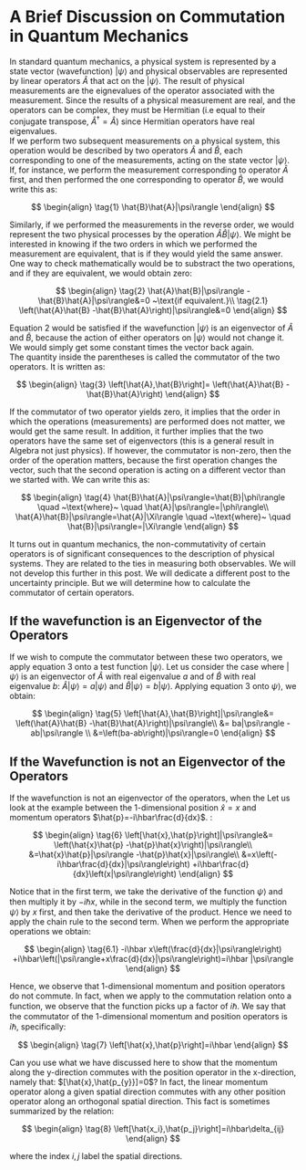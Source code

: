 # A Brief Discussion on Commutation in Quantum Mechanics
In standard quantum mechanics, a physical system is represented by a state vector (wavefunction) $|\psi\rangle$ and physical observables are represented by linear operators $\hat{A}$ that act on the $|\psi\rangle$. The result of physical measurements are the eignevalues of the operator associated with the measurement. Since the results of a physical measurement are real, and the operators can be complex, they must be Hermitian (i.e equal to their conjugate transpose, $\hat{A}^{\dagger}=\hat{A}$) since Hermitian operators have real eigenvalues.  
If we perform two subsequent measurements on a physical system, this operation would be described by two operators $\hat{A}$ and $\hat{B}$, each corresponding to one of the measurements, acting on the state vector $|\psi\rangle$. If, for instance, we perform the measurement corresponding to operator $\hat{A}$ first, and then performed the one corresponding to operator $\hat{B}$, we would write this as:

$$
\begin{align}
\tag{1}
\hat{B}\hat{A}|\psi\rangle
\end{align}
$$

Similarly, if we performed the measurements in the reverse order, we would represent the two physical processes by the operation $\hat{A}\hat{B}|\psi\rangle$. We might be interested in knowing if the two orders in which we performed the measurement are equivalent, that is if they would yield the same answer. 
One way to check mathematically would be to substract the two operations, and if they are equivalent, we would obtain zero:

$$
\begin{align}
  \tag{2}
    \hat{A}\hat{B}|\psi\rangle -\hat{B}\hat{A}|\psi\rangle&=0 ~\text{if equivalent.}\\
  \tag{2.1}
    \left(\hat{A}\hat{B} -\hat{B}\hat{A}\right)|\psi\rangle&=0 
\end{align}
$$

Equation 2 would be satisfied if the wavefunction $|\psi\rangle$ is an eigenvector of $\hat{A}$ and $\hat{B}$, because the action of either operators on $|\psi\rangle$ would not change it. We would simply get some constant times the vector back again.  
The quantity inside the parentheses is called the commutator of the two operators. It is written as:

$$
\begin{align}
\tag{3}
\left[\hat{A},\hat{B}\right]= \left(\hat{A}\hat{B} -\hat{B}\hat{A}\right)
\end{align}
$$

If the commutator of two operator yields zero, it implies that the order in which the operations (measurements) are performed does not matter, we would get the same result. In addition, it further implies that the two operators have the same set of eigenvectors (this is a general result in Algebra not just physics). 
If however, the commutator is non-zero, then the order of the operation matters, because the first operation changes the vector, such that the second operation is acting on a different vector than we started with. We can write this as:

$$
\begin{align}
\tag{4}
\hat{B}\hat{A}|\psi\rangle=\hat{B}|\phi\rangle \quad ~\text{where}~ \quad \hat{A}|\psi\rangle=|\phi\rangle\\
\hat{A}\hat{B}|\psi\rangle=\hat{A}|\Xi\rangle \quad ~\text{where}~ \quad \hat{B}|\psi\rangle=|\Xi\rangle
\end{align}
$$

It turns out in quantum mechanics, the non-commutativity of certain operators is of significant consequences to the description of physical systems. They are related to the ties in measuring both observables. We will not develop this further in this post. We will dedicate a different post to the uncertainty principle. But we will determine how to calculate the commutator of certain operators.

## If the wavefunction is an Eigenvector of the Operators
If we wish to compute the commutator between these two operators, we apply equation 3 onto a test function $|\psi\rangle$. Let us consider the case where $|\psi\rangle$ is an eigenvector of $\hat{A}$ with real eigenvalue $a$ and of $\hat{B}$ with real eigenvalue $b$: $\hat{A}|\psi\rangle=a|\psi\rangle$ and $\hat{B}|\psi\rangle=b|\psi\rangle$. Applying equation 3 onto $\psi\rangle$, we obtain:

$$
\begin{align}
\tag{5}
\left[\hat{A},\hat{B}\right]|\psi\rangle&= \left(\hat{A}\hat{B} -\hat{B}\hat{A}\right)|\psi\rangle\\
&= ba|\psi\rangle -ab|\psi\rangle \\
&=\left(ba-ab\right)|\psi\rangle=0
\end{align}
$$ 

## If the Wavefunction is not an Eigenvector of the Operators
If the wavefunction is not an eigenvector of the operators, when the Let us look at the example between the 1-dimensional position $\hat{x}=x$ and momentum operators $\hat{p}=-i\hbar\frac{d}{dx}$. :

$$
\begin{align}
\tag{6}
\left[\hat{x},\hat{p}\right]|\psi\rangle&= \left(\hat{x}\hat{p} -\hat{p}\hat{x}\right)|\psi\rangle\\
&=\hat{x}\hat{p}|\psi\rangle -\hat{p}\hat{x}|\psi\rangle\\
&=x\left(-i\hbar\frac{d}{dx}|\psi\rangle\right) +i\hbar\frac{d}{dx}\left(x|\psi\rangle\right)
\end{align}
$$

Notice that in the first term, we take the derivative of the function $\psi\rangle$ and then multiply it by $-i\hbar x$, while in the second term, we multiply the function $\psi\rangle$ by $x$ first, and then take the derivative of the product. Hence we need to apply the chain rule to the second term. When we perform the appropriate operations we obtain: 

$$
\begin{align}
\tag{6.1}
-i\hbar x\left(\frac{d}{dx}|\psi\rangle\right) +i\hbar\left(|\psi\rangle+x\frac{d}{dx}|\psi\rangle\right)=i\hbar |\psi\rangle
\end{align}
$$

Hence, we observe that 1-dimensional momentum and position operators do not commute. In fact, when we apply to the commutation relation onto a function, we observe that the function picks up a factor of $i\hbar$. We say that the commutator of the 1-dimensional momentum and position operators is $i\hbar$, specifically:

$$
\begin{align}
\tag{7}
\left[\hat{x},\hat{p}\right]=i\hbar
\end{align}
$$

Can you use what we have discussed here to show that the momentum along the y-direction commutes with the position operator in the x-direction, namely that: $[\hat{x},\hat{p_{y}}]=0$? In fact, the linear momentum operator along a given spatial direction commutes with any other position operator along an orthogonal spatial direction. This fact is sometimes summarized by the relation:

$$
\begin{align}
\tag{8}
\left[\hat{x_i},\hat{p_j}\right]=i\hbar\delta_{ij}
\end{align}
$$

where the index $i,j$ label the spatial directions.
